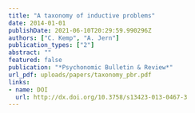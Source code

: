 ```yaml
---
title: "A taxonomy of inductive problems"
date: 2014-01-01
publishDate: 2021-06-10T20:29:59.990296Z
authors: ["C. Kemp", "A. Jern"]
publication_types: ["2"]
abstract: ""
featured: false
publication: "*Psychonomic Bulletin & Review*"
url_pdf: uploads/papers/taxonomy_pbr.pdf
links:
- name: DOI
  url: http://dx.doi.org/10.3758/s13423-013-0467-3
---
```


